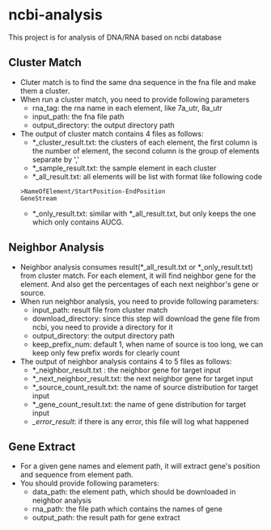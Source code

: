 # ncbi-analysis
This project is for analysis of DNA/RNA based on ncbi database

## Cluster Match
- Cluter match is to find the same dna sequence in the fna file and make them a cluster.
- When run a cluster match, you need to provide following parameters
  - rna_tag: the rna name in each element, like 7a_utr, 8a_utr
  - input_path: the fna file path
  - output_directory: the output directory path
- The output of cluster match contains 4 files as follows:
  - *_cluster_result.txt: the clusters of each element, the first column is the number of element, the second column is the group of elements separate by ','
  - *_sample_result.txt: the sample element in each cluster
  - *_all_result.txt: all elements will be list with format like following code
  ```
  >NameOfElement/StartPosition-EndPosition
  GeneStream
  ```
  - *_only_result.txt: similar with *_all_result.txt, but only keeps the one which only contains AUCG.

## Neighbor Analysis
- Neighbor analysis consumes result(*_all_result.txt or *_only_result.txt) from cluster match. For each element, it will find neighbor gene for the element. And also get the percentages of each next neighbor's gene or source.
- When run neighbor analysis, you need to provide following parameters:
  - input_path: result file from cluster match
  - download_directory: since this step will download the gene file from ncbi, you need to provide a directory for it
  - output_directory: the output directory path
  - keep_prefix_num: default 1, when name of source is too long, we can keep only few prefix words for clearly count
- The output of neighbor analysis contains 4 to 5 files as follows:
  - *_neighbor_result.txt : the neighbor gene for target input
  - *_next_neighbor_result.txt: the next neighbor gene for target input
  - *_source_count_result.txt: the name of source distribution for target input
  - *_gene_count_result.txt: the name of gene distribution for target input
  - *_error_result*: if there is any error, this file will log what happened

## Gene Extract
- For a given gene names and element path, it will extract gene's position and sequence from element path.
- You should provide following parameters:
  - data_path: the element path, which should be downloaded in neighbor analysis
  - rna_path: the file path which contains the names of gene
  - output_path: the result path for gene extract
